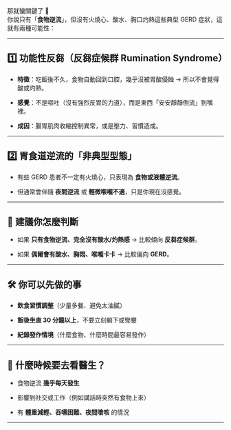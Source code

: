 那就蠻關鍵了 👀  
你說只有「**食物逆流**」，但沒有火燒心、酸水、胸口灼熱這些典型 GERD 症狀，這就有兩種可能性：

---

## 1️⃣ 功能性反芻（反芻症候群 Rumination Syndrome）

- **特徵**：吃飯後不久，食物自動回到口腔，幾乎沒被胃酸侵蝕 → 所以不會覺得酸或灼熱。
    
- **感覺**：不是嘔吐（沒有強烈反胃的力道），而是東西「安安靜靜倒流」到嘴裡。
    
- **成因**：腸胃肌肉收縮控制異常，或是壓力、習慣造成。
    

---

## 2️⃣ 胃食道逆流的「非典型型態」

- 有些 GERD 患者不一定有火燒心，只表現為 **食物或液體逆流**。
    
- 但通常會伴隨 **夜間逆流** 或 **輕微喉嚨不適**，只是你現在沒感覺。
    

---

## 📌 建議你怎麼判斷

- 如果 **只有食物逆流、完全沒有酸水/灼熱感** → 比較傾向 **反芻症候群**。
    
- 如果 **偶爾會有酸水、胸悶、喉嚨卡卡** → 比較偏向 **GERD**。
    

---

## 🛠️ 你可以先做的事

- **飲食習慣調整**（少量多餐、避免太油膩）
    
- **飯後坐直 30 分鐘以上**，不要立刻躺下或彎腰
    
- **紀錄發作情境**（什麼食物、什麼時間最容易發作）
    

---

## 🚨 什麼時候要去看醫生？

- 食物逆流 **幾乎每天發生**
    
- 影響到社交或工作（例如講話時突然有食物上來）
    
- 有 **體重減輕、吞嚥困難、夜間嗆咳** 的情況
    

---
